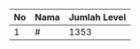 | No | Nama            | Jumlah Level |
|----|-----------------|--------------|
| 1  | #    |    1353        |
